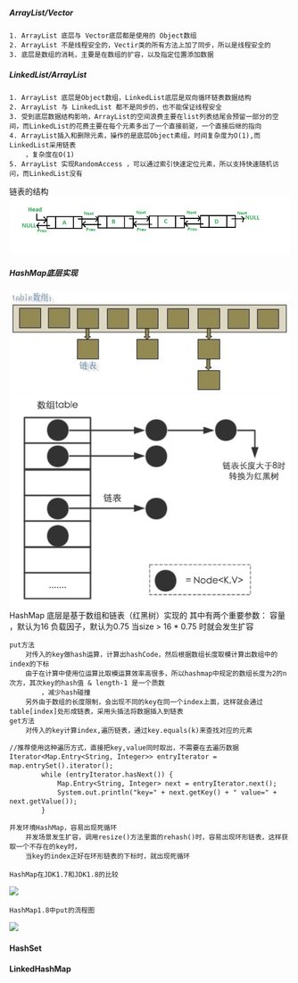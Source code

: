 ##### ArrayList/Vector
	1. ArrayList 底层与 Vector底层都是使用的 Object数组
	2. ArrayList 不是线程安全的，Vectir类的所有方法上加了同步，所以是线程安全的
	3. 底层是数组的消耗，主要是在数组的扩容，以及指定位置添加数据

##### LinkedList/ArrayList
	1. ArrayList 底层是Object数组，LinkedList底层是双向循环链表数据结构
	2. ArrayList 与 LinkedList 都不是同步的，也不能保证线程安全
	3. 受到底层数据结构影响，ArrayList的空间浪费主要在list列表结尾会预留一部分的空间，而LinkedList的花费主要在每个元素多出了一个直接前驱，一个直接后继的指向
	4. ArrayList插入和删除元素，操作的是底层Object素组，时间复杂度为O(1),而LinkedList采用链表
		，复杂度在O(1)
	5. ArrayList 实现RandomAccess ，可以通过索引快速定位元素，所以支持快速随机访问，而LinkedList没有
链表的结构
![](https://github.com/luoyejingxue/interview-note/blob/master/java/linkedList.jpg)

##### HashMap底层实现
![](https://github.com/luoyejingxue/interview-note/blob/master/java/hashmap1.7.jpg)
![](https://github.com/luoyejingxue/interview-note/blob/master/java/hashmap1.8.jpg)
	HashMap 底层是基于数组和链表（红黑树）实现的
	其中有两个重要参数：
		容量 ，默认为16
		负载因子，默认为0.75
	当size > 16 * 0.75 时就会发生扩容

	put方法
		对传入的key做hash运算，计算出hashCode，然后根据数组长度取模计算出数组中的index的下标
		由于在计算中使用位运算比取模运算效率高很多，所以hashmap中规定的数组长度为2的n次方，其次key的hash值 & length-1 是一个质数
			，减少hash碰撞
		另外由于数组的长度限制，会出现不同的key在同一个index上面，这样就会通过table[index]处形成链表，采用头插法将数据插入到链表
	get方法
		对传入的key计算index,遍历链表，通过key.equals(k)来查找对应的元素
```
//推荐使用这种遍历方式，直接把key,value同时取出，不需要在去遍历数据
Iterator<Map.Entry<String, Integer>> entryIterator = map.entrySet().iterator();
        while (entryIterator.hasNext()) {
            Map.Entry<String, Integer> next = entryIterator.next();
            System.out.println("key=" + next.getKey() + " value=" + next.getValue());
        }
```
		
	并发环境HashMap，容易出现死循环
		并发场景发生扩容，调用resize()方法里面的rehash()时，容易出现环形链表，这样获取一个不存在的key时，
		当key的index正好在环形链表的下标时，就出现死循环

	HashMap在JDK1.7和JDK1.8的比较
![](https://github.com/luoyejingxue/interview-note/blob/master/java/hashmapcompare.jpg)
	
	HashMap1.8中put的流程图
![](https://github.com/luoyejingxue/interview-note/blob/master/java/hashmapput.jpg)

#### HashSet

#### LinkedHashMap